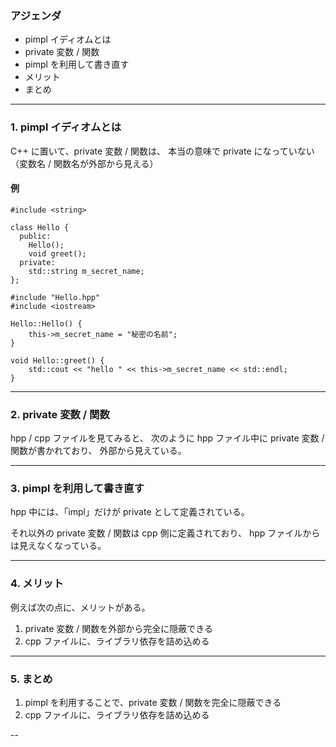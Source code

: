 ### アジェンダ
- pimpl イディオムとは
- private 変数 / 関数
- pimpl を利用して書き直す
- メリット
- まとめ

---

### 1. pimpl イディオムとは
C++ に置いて、private 変数 / 関数は、
本当の意味で private になっていない（変数名 / 関数名が外部から見える）

#### 例
```
#include <string>

class Hello {
  public:
    Hello();
    void greet();
  private:
    std::string m_secret_name;
};
```

```
#include "Hello.hpp"
#include <iostream>

Hello::Hello() {
    this->m_secret_name = "秘密の名前";
}

void Hello::greet() {
    std::cout << "hello " << this->m_secret_name << std::endl;
}
```

---

### 2. private 変数 / 関数
hpp / cpp ファイルを見てみると、
次のように hpp ファイル中に private 変数 / 関数が書かれており、
外部から見えている。

---

### 3. pimpl を利用して書き直す
hpp 中には、「impl」だけが private として定義されている。

それ以外の private 変数 / 関数は cpp 側に定義されており、
hpp ファイルからは見えなくなっている。

---

### 4. メリット

例えば次の点に、メリットがある。

1. private 変数 / 関数を外部から完全に隠蔽できる
2. cpp ファイルに、ライブラリ依存を詰め込める

---

### 5. まとめ

1. pimpl を利用することで、private 変数 / 関数を完全に隠蔽できる
2. cpp ファイルに、ライブラリ依存を詰め込める

--